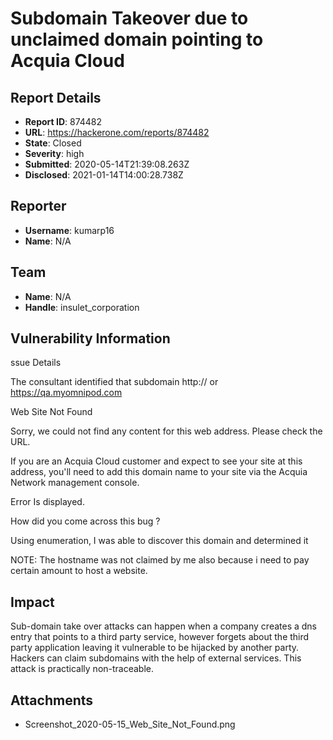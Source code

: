 # Subdomain Takeover due to unclaimed domain pointing to Acquia Cloud

## Report Details
- **Report ID**: 874482
- **URL**: https://hackerone.com/reports/874482
- **State**: Closed
- **Severity**: high
- **Submitted**: 2020-05-14T21:39:08.263Z
- **Disclosed**: 2021-01-14T14:00:28.738Z

## Reporter
- **Username**: kumarp16
- **Name**: N/A

## Team
- **Name**: N/A
- **Handle**: insulet_corporation

## Vulnerability Information
ssue Details

The consultant identified that subdomain http:// or https://qa.myomnipod.com 

Web Site Not Found

Sorry, we could not find any content for this web address. Please check the URL.

If you are an Acquia Cloud customer and expect to see your site at this address, you'll need to add this domain name to your site via the Acquia Network management console.

Error Is displayed.

How did you come across this bug ?

Using enumeration, I was able to discover this domain and determined it

NOTE: The hostname was not claimed by me also because i need to pay certain amount to host a website.

## Impact

Sub-domain take over attacks can happen when a company creates a dns entry that points to a third party service, however forgets about the third party application leaving it vulnerable to be hijacked by another party. Hackers can claim subdomains with the help of external services. This attack is practically non-traceable.

## Attachments
- Screenshot_2020-05-15_Web_Site_Not_Found.png
